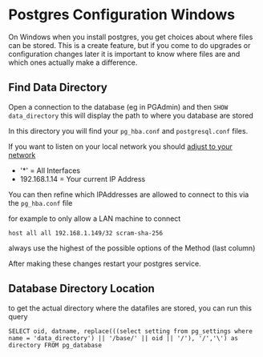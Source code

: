 # Postgres Configuration Windows

On Windows when you install postgres, you get choices about where files can be stored. This is a create feature, but if you come to 
do upgrades or configuration changes later it is important to know where files are and which ones actually make a difference.

## Find Data Directory 

Open a connection to the database (eg in PGAdmin) and then
`SHOW data_directory` 
this will display the path to where you database are stored

In this directory you will find your 
`pg_hba.conf` and `postgresql.conf` files.

If you want to listen on your local network you should 
[adjust to your network](https://www.postgresql.org/docs/current/runtime-config-connection.html#GUC-LISTEN-ADDRESSES)


  * '*' = All Interfaces
  * 192.168.1.14 = Your current IP Address

You can then refine which IPAddresses are allowed to connect to this via the `pg_hba.conf` file

for example to only allow a LAN machine to connect 
```
host all all 192.168.1.149/32 scram-sha-256
```

always use the highest of the possible options of the Method (last column)

After making these changes restart your postgres service. 

## Database Directory Location

to get the actual directory where the datafiles are stored, you can run this query
```
SELECT oid, datname, replace(((select setting from pg_settings where name = 'data_directory') || '/base/' || oid || '/'), '/','\') as directory FROM pg_database
```
